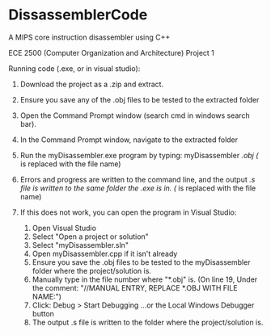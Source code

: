# DissassemblerCode
A MIPS core instruction disassembler using C++

ECE 2500 (Computer Organization and Architecture) Project 1

Running code (.exe, or in visual studio):
1. Download the project as a .zip and extract.

2. Ensure you save any of the .obj files to be tested to the extracted folder

3. Open the Command Prompt window (search cmd in windows search bar).

4. In the Command Prompt window, navigate to the extracted folder

5. Run the myDisassembler.exe program by typing: myDisassembler *.obj
	(* is replaced with the file name)

6. Errors and progress are written to the command line, and the output *.s file is written to the same folder the .exe is in.
	(* is replaced with the file name)

7. If this does not work, you can open the program in Visual Studio:
	1. Open Visual Studio
	2. Select "Open a project or solution"
	4. Select "myDisassembler.sln"
	5. Open myDisassembler.cpp if it isn't already
	6. Ensure you save the .obj files to be tested to the myDisassembler folder where the project/solution is.
	7. Manually type in the file number where "*.obj" is.
		(On line 19, Under the comment: "//MANUAL ENTRY, REPLACE *.OBJ WITH FILE NAME:")
	8. Click: Debug > Start Debugging
		...or the Local Windows Debugger button
	9. The output .s file is written to the folder where the project/solution is.
